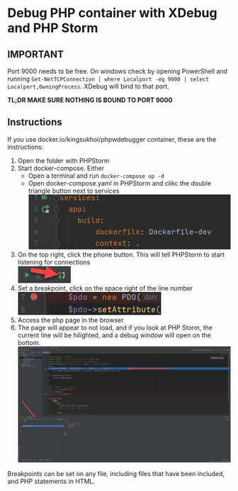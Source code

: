 # Debug PHP container with XDebug and PHP Storm
## IMPORTANT
Port 9000 needs to be free. On windows check by opening PowerShell and running `Get-NetTCPConnection | where Localport -eq 9000 | select Localport,OwningProcess`. XDebug will bind to that port.

**TL;DR MAKE SURE NOTHING IS BOUND TO PORT 9000**
## Instructions
If you use docker.io/kingsukhoi/phpwdebugger container, these are the instructions:

1. Open the folder with PHPStorm
2. Start docker-compose. Either
    - Open a terminal and run `docker-compose up -d`
    - Open docker-compose.yaml in PHPStorm and clikc the double triangle button next to services
    ![PHPStorm docker-compose](./Pics/PHPStormDockerCompose.png)
3. On the top right, click the phone button. This will tell PHPStorm to start listening for connections <br/>
![PHPStorm Debug Button](./Pics/PHPStormDebugButton.png)
4. Set a breakpoint, click on the space right of the line number<br/>
![PHPStorm Break Point](./Pics/PHPStormBreakpoint.png)
5. Access the php page in the browser
6. The page will appear to not load, and if you look at PHP Storm, the current line will be hilighted, and a debug window will open on the bottom.
![PHPStorm Debug Window](./Pics/PHPStormDebugWindow.png)

Breakpoints can be set on any file, including files that have been included, and PHP statements in HTML. 